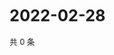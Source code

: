 # 2022-02-28

共 0 条

<!-- BEGIN WEIBO -->
<!-- 最后更新时间 Mon Feb 28 2022 15:09:49 GMT+0800 (China Standard Time) -->

<!-- END WEIBO -->
